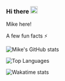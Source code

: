 
### Hi there <img src="https://raw.githubusercontent.com/MartinHeinz/MartinHeinz/master/wave.gif" width="20px">

Mike here!

A few fun facts ⚡

![Mike's GitHub stats](https://github-readme-stats.vercel.app/api?username=123MwanjeMike&count_private=true&show_icons=true)

![Top Languages](https://github-readme-stats.vercel.app/api/top-langs/?username=123MwanjeMike&hide=jupyter%20notebook&layout=compact)

![Wakatime stats](https://github-readme-stats.vercel.app/api/wakatime?username=123MwanjeMike&v=2&layout=compact)

<!--
**123MwanjeMike/123MwanjeMike** is a ✨ _special_ ✨ repository because its `README.md` (this file) appears on your GitHub profile.

Here are some ideas to get you started:

- 🔭 I’m currently working on ...
- 🌱 I’m currently learning ...
- 👯 I’m looking to collaborate on ...
- 🤔 I’m looking for help with ...
- 💬 Ask me about ...
- 📫 How to reach me: ...
- 😄 Pronouns: ...
- ⚡ Fun fact: ...
-->
